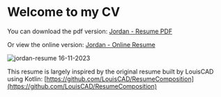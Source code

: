 # Welcome to my CV

You can download the pdf version: [Jordan - Resume PDF ](https://drive.google.com/file/d/15Vq7oHlvksaf4KijVCWmHFXeNnWT7QJu/view?usp=drive_link)

Or view the online version: [Jordan - Online Resume](https://jordan-jakisa.github.io/resume-jordan/)

![jordan-resume 16-11-2023](https://github.com/jordan-jakisa/resume-jordan/assets/72340216/a8dbf6ce-0f5b-4c6c-ad64-da016211e875)



This resume is largely inspired by the original resume built by LouisCAD using Kotlin: [https://github.com/LouisCAD/ResumeComposition](https://github.com/LouisCAD/ResumeComposition)
